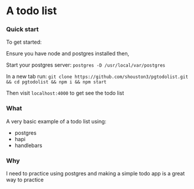 # A todo list

### Quick start

To get started:

Ensure you have node and postgres installed then,

Start your postgres server: `postgres -D /usr/local/var/postgres`

In a new tab run: `git clone https://github.com/shouston3/pgtodolist.git && cd pgtodolist && npm i && npm start`

Then visit `localhost:4000` to get see the todo list

### What

A very basic example of a todo list using:
* postgres
* hapi
* handlebars

### Why

I need to practice using postgres and making a simple todo app is a great way to practice
